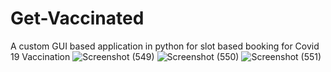 # Get-Vaccinated
A custom GUI based application in python for slot based booking for Covid 19 Vaccination
![Screenshot (549)](https://user-images.githubusercontent.com/72551003/124352348-61ecc000-dc1d-11eb-8b0a-2063ac70ed5d.png)
![Screenshot (550)](https://user-images.githubusercontent.com/72551003/124352354-67e2a100-dc1d-11eb-9bd3-37bc7d5a39e9.png)
![Screenshot (551)](https://user-images.githubusercontent.com/72551003/124352356-6a44fb00-dc1d-11eb-8fef-746a3022db3a.png)
